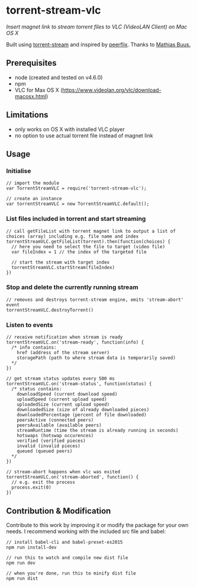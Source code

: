 # torrent-stream-vlc
<i>Insert magnet link to stream torrent files to VLC (VideoLAN Client) on Mac OS X</i>

Built using <a href="https://www.npmjs.com/package/torrent-stream">torrent-stream</a> and inspired by <a href="https://www.npmjs.com/package/peerflix">peerflix</a>. Thanks to <a href="https://github.com/mafintosh">Mathias  Buus.</a>

## Prerequisites
- node (created and tested on v4.6.0)
- npm 
- VLC for Max OS X (https://www.videolan.org/vlc/download-macosx.html)

## Limitations
- only works on OS X with installed VLC player
- no option to use actual torrent file instead of magnet link

## Usage

### Initialise

    // import the module
    var TorrentStreamVLC = require('torrent-stream-vlc');

    // create an instance
    var torrentStreamVLC = new TorrentStreamVLC.default();

### List files included in torrent and start streaming

    // call getFileList with torrent magnet link to output a list of choices (array) including e.g. file name and index
    torrentStreamVLC.getFileList(torrent).then(function(choices) {
      // here you need to select the file to target (video file)
      var fileIndex = 1 // the index of the targeted file

      // start the stream with target index
      torrentStreamVLC.startStream(fileIndex)
    })

### Stop and delete the currently running stream

    // removes and destroys torrent-stream engine, emits 'stream-abort' event
    torrentStreamVLC.destroyTorrent()

### Listen to events

    // receive notification when stream is ready
    torrentStreamVLC.on('stream-ready', function(info) {
      /* info contains: 
        href (address of the stream server)
        storagePath (path to where stream data is temporarily saved)
      */
    })

    // get stream status updates every 500 ms
    torrentStreamVLC.on('stream-status', function(status) {
      /* status contains: 
        downloadSpeed (current download speed)
        uploadSpeed (current upload speed)
        uploadedSize (current upload speed)
        downloadedSize (size of already downloaded pieces)
        downloadedPercentage (percent of file downloaded)
        peersActive (connected peers)
        peersAvailable (available peers)
        streamRuntime (time the stream is already running in seconds)
        hotswaps (hotswap occurences)
        verified (verified pieces)
        invalid (invalid pieces)
        queued (queued peers)
      */
    })

    // stream-abort happens when vlc was exited
    torrentStreamVLC.on('stream-aborted', function() {
      // e.g. exit the process
      process.exit(0)
    })

## Contribution & Modification
Contribute to this work by improving it or modify the package for your own needs. I recommend working with the included src file and babel:

    // install babel-cli and babel-preset-es2015
    npm run install-dev

    // run this to watch and compile new dist file
    npm run dev

    // when you're done, run this to minify dist file
    npm run dist